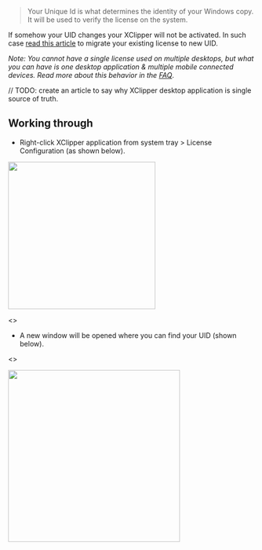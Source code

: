 > Your Unique Id is what determines the identity of your Windows copy. It will be used to verify the license on the system.

If somehow your UID changes your XClipper will not be activated. In such case [read this article](https://github.com/KaustubhPatange/XClipper/wiki/Migrating-License) to migrate your existing license to new UID.

_Note: You cannot have a single license used on multiple desktops, but what you can have is one desktop application & multiple mobile connected devices. Read more about this behavior in the [FAQ]()_.

// TODO: create an article to say why XClipper desktop application is single source of truth.

## Working through

- Right-click XClipper application from system tray > License Configuration (as shown below).

<img src="https://androdevkit.files.wordpress.com/2020/09/uid-1.png" height="300px">

<>

- A new window will be opened where you can find your UID (shown below).

<>

<img src="https://androdevkit.files.wordpress.com/2020/09/uid-2.png" height="350px">
